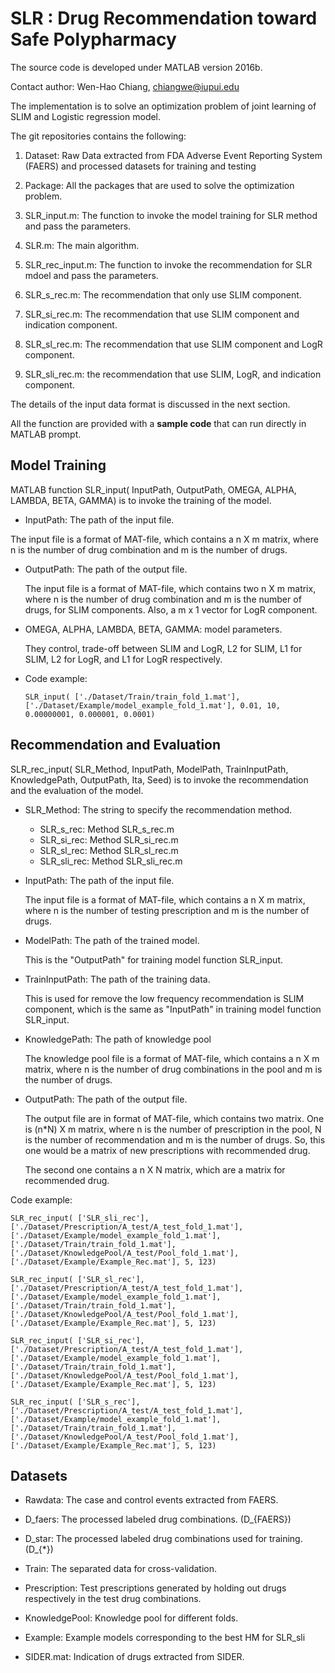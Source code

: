 # SLR : Drug Recommendation toward Safe Polypharmacy
The source code is developed under MATLAB version 2016b.

Contact author: Wen-Hao Chiang, chiangwe@iupui.edu

The implementation is to solve an optimization problem of joint learning of SLIM and Logistic regression model.

The git repositories contains the following:

1. Dataset: Raw Data extracted from FDA Adverse Event Reporting System (FAERS) and processed datasets for training and testing

2. Package: All the packages that are used to solve the optimization problem. 

3. SLR\_input.m: The function to invoke the model training for SLR method and pass the parameters.

4. SLR.m: The main algorithm.

5. SLR\_rec\_input.m: The function to invoke the recommendation for SLR mdoel and pass the parameters.

6. SLR\_s\_rec.m: The recommendation that only use SLIM component.

7. SLR\_si\_rec.m: The recommendation that use SLIM component and indication component.

8. SLR\_sl\_rec.m: The recommendation that use SLIM component and LogR component. 

9. SLR\_sli\_rec.m: the recommendation that use SLIM, LogR, and indication component. 

The details of the input data format is discussed in the next section.

All the function are provided with a **sample code** that can run directly in MATLAB prompt. 


## Model Training

MATLAB function SLR\_input( InputPath, OutputPath, OMEGA, ALPHA, LAMBDA, BETA, GAMMA) is to invoke the 
training of the model.

-  InputPath: The path of the input file. 

  The input file is a format of MAT-file, which contains a n X m matrix, where n is the number of drug combination and 
  m is the number of drugs. 

- OutputPath: The path of the output file.
 
  The input file is a format of MAT-file, which contains two n X m matrix, where n is the number of drug combination and
  m is the number of drugs, for SLIM components. Also, a m x 1 vector for LogR component.

- OMEGA, ALPHA, LAMBDA, BETA, GAMMA: model parameters. 

  They control, trade-off between SLIM and LogR, L2 for SLIM, L1 for SLIM, L2 for LogR, and L1 for LogR respectively.

- Code example:

  `SLR_input( ['./Dataset/Train/train_fold_1.mat'], ['./Dataset/Example/model_example_fold_1.mat'], 0.01, 10, 0.00000001, 0.000001, 0.0001)`

## Recommendation and Evaluation 

SLR\_rec\_input( SLR\_Method, InputPath, ModelPath, TrainInputPath, KnowledgePath, OutputPath, Ita, Seed) is to invoke the recommendation and the evaluation of the model.

- SLR\_Method: The string to specify the recommendation method.
  - SLR\_s\_rec: Method SLR\_s\_rec.m
  - SLR\_si\_rec: Method SLR\_si\_rec.m
  - SLR\_sl\_rec: Method SLR\_sl\_rec.m
  - SLR\_sli\_rec: Method SLR\_sli\_rec.m

- InputPath: The path of the input file.

  The input file is a format of MAT-file, which contains a n X m matrix, where n is the number of testing prescription and
  m is the number of drugs.

- ModelPath: The path of the trained model. 

  This is the "OutputPath" for training model function SLR\_input.

- TrainInputPath: The path of the training data. 

  This is used for remove the low frequency recommendation is SLIM component, which is the same as "InputPath" in training model function SLR\_input.

- KnowledgePath: The path of knowledge pool

  The knowledge pool file is a format of MAT-file, which contains a n X m matrix, where n is the number of drug combinations in the pool and
  m is the number of drugs.

- OutputPath: The path of the output file.

   The output file are in format of MAT-file, which contains two matrix. One is (n\*N) X m matrix, where n is the number of prescription in the pool, N is the number of recommendation and m is the number of drugs. So, this one would be a matrix of new prescriptions with recommended drug. 

   The second one contains a n X N matrix, which are a matrix for recommended drug. 

Code example:

  `SLR_rec_input( ['SLR_sli_rec'], ['./Dataset/Prescription/A_test/A_test_fold_1.mat'], ['./Dataset/Example/model_example_fold_1.mat'], ['./Dataset/Train/train_fold_1.mat'],['./Dataset/KnowledgePool/A_test/Pool_fold_1.mat'], ['./Dataset/Example/Example_Rec.mat'], 5, 123)`

  `SLR_rec_input( ['SLR_sl_rec'], ['./Dataset/Prescription/A_test/A_test_fold_1.mat'], ['./Dataset/Example/model_example_fold_1.mat'], ['./Dataset/Train/train_fold_1.mat'],['./Dataset/KnowledgePool/A_test/Pool_fold_1.mat'], ['./Dataset/Example/Example_Rec.mat'], 5, 123)`

  `SLR_rec_input( ['SLR_si_rec'], ['./Dataset/Prescription/A_test/A_test_fold_1.mat'], ['./Dataset/Example/model_example_fold_1.mat'], ['./Dataset/Train/train_fold_1.mat'],['./Dataset/KnowledgePool/A_test/Pool_fold_1.mat'], ['./Dataset/Example/Example_Rec.mat'], 5, 123)`

  `SLR_rec_input( ['SLR_s_rec'], ['./Dataset/Prescription/A_test/A_test_fold_1.mat'], ['./Dataset/Example/model_example_fold_1.mat'], ['./Dataset/Train/train_fold_1.mat'],['./Dataset/KnowledgePool/A_test/Pool_fold_1.mat'], ['./Dataset/Example/Example_Rec.mat'], 5, 123)`


## Datasets

- Rawdata: The case and control events extracted from FAERS.

- D\_faers: The processed labeled drug combinations. (D\_{FAERS})

- D\_star: The processed labeled drug combinations used for training. (D\_{\*})

- Train: The separated data for cross-validation.

- Prescription: Test prescriptions generated by holding out drugs respectively in the test drug combinations. 

- KnowledgePool: Knowledge pool for different folds. 

- Example: Example models corresponding to the best HM for SLR\_sli

- SIDER.mat: Indication of drugs extracted from SIDER.
